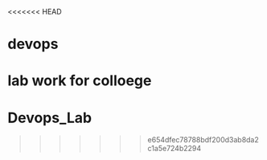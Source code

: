 <<<<<<< HEAD
# devops
lab work for colloege
=======
# Devops_Lab
>>>>>>> e654dfec78788bdf200d3ab8da2c1a5e724b2294
